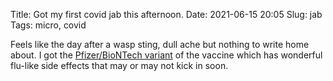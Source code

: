 Title: Got my first covid jab this afternoon.
Date: 2021-06-15 20:05
Slug: jab
Tags: micro, covid

Feels like the day after a wasp sting, dull ache but nothing to write home about. I got the [Pfizer/BioNTech variant](https://en.wikipedia.org/wiki/Pfizer%E2%80%93BioNTech_COVID-19_vaccine) of the vaccine which has wonderful flu-like side effects that may or may not kick in soon.
